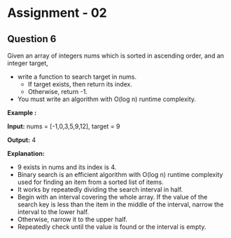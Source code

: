 # **Assignment - 02**

## **Question 6**
Given an array of integers nums which is sorted in ascending order, and an integer target,
- write a function to search target in nums. 
    - If target exists, then return its index.
    - Otherwise, return -1.
- You must write an algorithm with O(log n) runtime complexity.

**Example :**

**Input:** nums = [-1,0,3,5,9,12], target = 9

**Output:** 4

**Explanation:**

- 9 exists in nums and its index is 4.
- Binary search is an efficient algorithm with O(log n) runtime complexity used for finding an item from a sorted list of items. 
- It works by repeatedly dividing the search interval in half.
- Begin with an interval covering the whole array. If the value of the search key is less than the item in the middle of the interval, narrow the interval to the lower half. 
- Otherwise, narrow it to the upper half. 
- Repeatedly check until the value is found or the interval is empty.